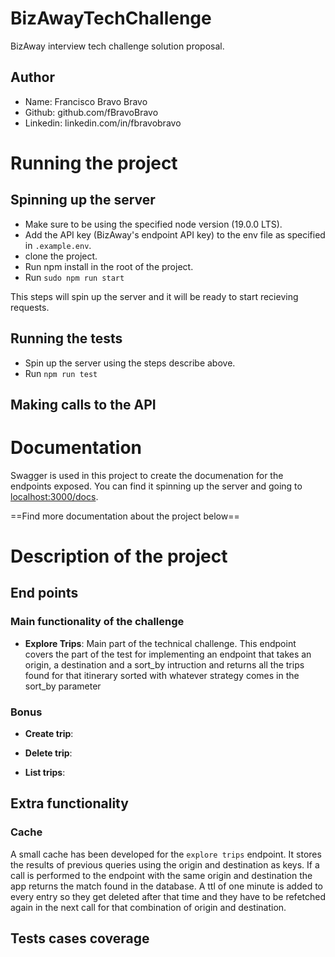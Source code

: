 # BizAwayTechChallenge

BizAway interview tech challenge solution proposal.

## Author

- Name: Francisco Bravo Bravo
- Github: github.com/fBravoBravo
- Linkedin: linkedin.com/in/fbravobravo

# Running the project

## Spinning up the server

- Make sure to be using the specified node version (19.0.0 LTS).
- Add the API key (BizAway's endpoint API key) to the env file as specified in `.example.env`.
- clone the project.
- Run npm install in the root of the project.
- Run `sudo npm run start`

This steps will spin up the server and it will be ready to start recieving requests.

## Running the tests

- Spin up the server using the steps describe above.
- Run `npm run test`

## Making calls to the API

# Documentation

Swagger is used in this project to create the documenation for the endpoints exposed. You can find it spinning up the server and going to [localhost:3000/docs](localhost:3000/docs).

==Find more documentation about the project below==

# Description of the project

## End points

### Main functionality of the challenge

- **Explore Trips**: Main part of the technical challenge. This endpoint covers the part of the test for implementing an endpoint that takes an origin, a destination and a sort_by intruction and returns all the trips found for that itinerary sorted with whatever strategy comes in the sort_by parameter

### Bonus

- **Create trip**:

- **Delete trip**:

- **List trips**:

## Extra functionality

### Cache

A small cache has been developed for the `explore trips` endpoint. It stores the results of previous queries using the origin and destination as keys. If a call is performed to the endpoint with the same origin and destination the app returns the match found in the database. A ttl of one minute is added to every entry so they get deleted after that time and they have to be refetched again in the next call for that combination of origin and destination.

## Tests cases coverage
